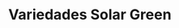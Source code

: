 ---
title: "Variedades Solar Green"
url: /san-rafael-obrajuelo/variedades-solar-green/
shop: menaje del hogar
---
